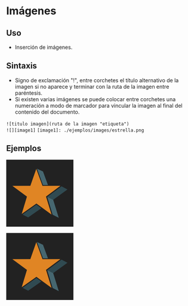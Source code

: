 # Imágenes

## Uso

- Inserción de imágenes.

## Sintaxis

- Signo de exclamación "!", entre corchetes el título alternativo de la imagen si no aparece y terminar con la ruta de la imagen entre paréntesis.
- Si existen varias imágenes se puede colocar entre corchetes una numeración a modo de marcador para vincular la imagen al final del contenido del documento.

`![titulo imagen](ruta de la imagen "etiqueta")`\
`![][image1]`
`[image1]: ./ejemplos/images/estrella.png`

## Ejemplos

![estrella](./ejemplos/images/estrella.png "logotipo")

![estrella][image1]

[image1]: ./ejemplos/images/estrella.png "logotipo"
